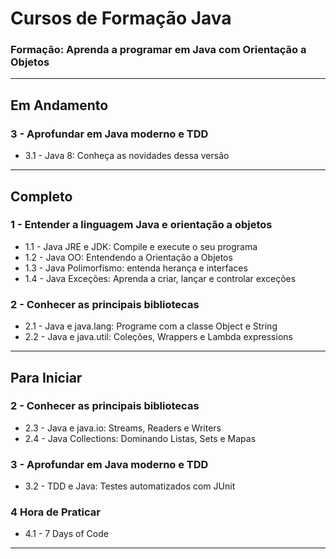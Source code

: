 # Cursos de Formação Java

### Formação: Aprenda a programar em Java com Orientação a Objetos

---
## Em Andamento

### 3 - Aprofundar em Java moderno e TDD
- 3.1 - Java 8: Conheça as novidades dessa versão

---

## Completo

### 1 - Entender a linguagem Java e orientação a objetos

- 1.1 - Java JRE e JDK: Compile e execute o seu programa
- 1.2 - Java OO: Entendendo a Orientação a Objetos
- 1.3 - Java Polimorfismo: entenda herança e interfaces
- 1.4 - Java Exceções: Aprenda a criar, lançar e controlar exceções

### 2 - Conhecer as principais bibliotecas

- 2.1 - Java e java.lang: Programe com a classe Object e String
- 2.2 - Java e java.util: Coleções, Wrappers e Lambda expressions

---

## Para Iniciar

### 2 - Conhecer as principais bibliotecas

- 2.3 - Java e java.io: Streams, Readers e Writers
- 2.4 - Java Collections: Dominando Listas, Sets e Mapas

### 3 - Aprofundar em Java moderno e TDD

- 3.2 - TDD e Java: Testes automatizados com JUnit

### 4 Hora de Praticar
- 4.1 - 7 Days of Code

---
